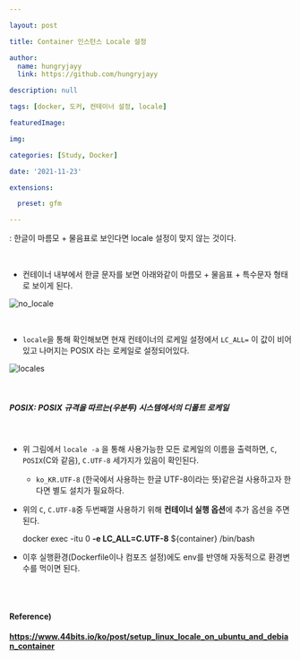 ```yaml
---

layout: post

title: Container 인스턴스 Locale 설정

author: 
  name: hungryjayy
  link: https://github.com/hungryjayy

description: null

tags: [docker, 도커, 컨테이너 설정, locale]

featuredImage: 

img: 

categories: [Study, Docker]

date: '2021-11-23'

extensions:

  preset: gfm

---
```


: 한글이 마름모 + 물음표로 보인다면 locale 설정이 맞지 않는 것이다.

<br>

* 컨테이너 내부에서 한글 문자를 보면 아래와같이 마름모 + 물음표 + 특수문자 형태로 보이게 된다.

![no_locale](https://hungryjayy.github.io/assets/img/Docker/no_locale.png) 

<br>

* `locale`을 통해 확인해보면 현재 컨테이너의 로케일 설정에서 `LC_ALL=` 이 값이 비어있고 나머지는 POSIX 라는 로케일로 설정되어있다.

![locales](https://hungryjayy.github.io/assets/img/Docker/locales.png) 

<br>

##### POSIX: POSIX 규격을 따르는(우분투) 시스템에서의 디폴트 로케일

<br>

* 위 그림에서 `locale -a` 을 통해 사용가능한 모든 로케일의 이름을 출력하면, `C`, `POSIX`(C와 같음), `C.UTF-8` 세가지가 있음이 확인된다.

  *  `ko_KR.UTF-8` (한국에서 사용하는 한글 UTF-8이라는 뜻)같은걸 사용하고자 한다면 별도 설치가 필요하다.

* 위의 `C`, `C.UTF-8`중 두번째껄 사용하기 위해 **컨테이너 실행 옵션**에 추가 옵션을 주면 된다.

  docker exec -itu 0 **-e LC_ALL=C.UTF-8** ${container} /bin/bash

* 이후 실행환경(Dockerfile이나 컴포즈 설정)에도 env를 반영해 자동적으로 환경변수를 먹이면 된다.

<br><br>

#### Reference)

#### https://www.44bits.io/ko/post/setup_linux_locale_on_ubuntu_and_debian_container